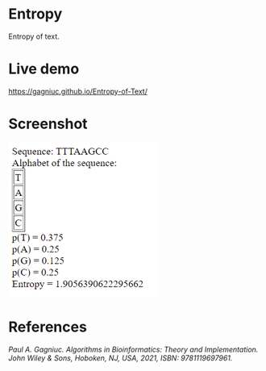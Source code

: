 # Entropy
Entropy of text.

# Live demo
https://gagniuc.github.io/Entropy-of-Text/

# Screenshot

![screenshot](https://github.com/Gagniuc/Entropy/blob/main/Entropy.png)

# References

<i>Paul A. Gagniuc. Algorithms in Bioinformatics: Theory and Implementation. John Wiley & Sons, Hoboken, NJ, USA, 2021, ISBN: 9781119697961.</i>
